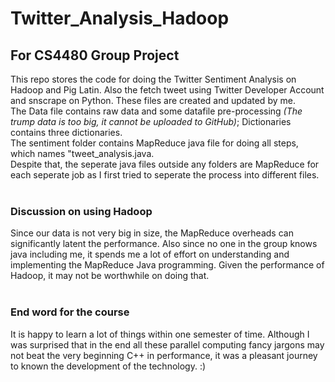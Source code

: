 # Twitter_Analysis_Hadoop
## For CS4480 Group Project
This repo stores the code for doing the Twitter Sentiment Analysis on Hadoop and Pig Latin. Also the fetch tweet using Twitter Developer Account and snscrape on Python. These files are created and updated by me. <br>
The Data file contains raw data and some datafile pre-processing *(The trump data is too big, it cannot be uploaded to GitHub)*; Dictionaries contains three dictionaries. <br>
The sentiment folder contains MapReduce java file for doing all steps, which names "tweet_analysis.java. <br>
Despite that, the seperate java files outside any folders are MapReduce for each seperate job as I first tried to seperate the process into different files. <br>
<br> 
### Discussion on using Hadoop
Since our data is not very big in size, the MapReduce overheads can significantly latent the performance. Also since no one in the group knows java including me, it spends me a lot of effort on understanding and implementing the MapReduce Java programming. Given the performance of Hadoop, it may not be worthwhile on doing that. <br> 
<br>
### End word for the course
It is happy to learn a lot of things within one semester of time. Although I was surprised that in the end all these parallel computing fancy jargons may not beat the very beginning C++ in performance, it was a pleasant journey to known the development of the technology. :)
